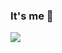 ### It's me 👩

<!--
**nguyendohuyenmy/nguyendohuyenmy** is a ✨ _special_ ✨ repository because its `README.md` (this file) appears on your GitHub profile.

Here are some ideas to get you started:

- 🔭 I’m currently working on Be Solution
- 🌱 I’m currently learning Hutech Univercity
-->
<img src = "https://github-readme-stats.vercel.app/api?username=Huyền_My&&show_icons=true&title_color=DA0037&icon_color=bb2acf&text_color=343434&bg_color=FFFFFF">

